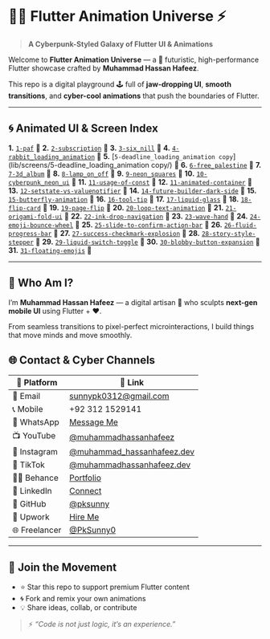 # 🧬✨ Flutter Animation Universe ⚡️

> **A Cyberpunk-Styled Galaxy of Flutter UI & Animations**

Welcome to **Flutter Animation Universe** — a 🔮 futuristic, high-performance Flutter showcase crafted by **Muhammad Hassan Hafeez**.

This repo is a digital playground 🕹️ full of **jaw-dropping UI**, **smooth transitions**, and **cyber-cool animations** that push the boundaries of Flutter.

---

## 🌀 Animated UI & Screen Index

**1.** [`1-paf`](lib/screens/1-paf/) 🔹
**2.** [`2-subscription`](lib/screens/2-subscription/) 🔹
**3.** [`3-six_nill`](lib/screens/3-six_nill/) 🔹
**4.** [`4-rabbit_loading_animation`](lib/screens/4-rabbit_loading_animation/) 🔹
**5.** [`5-deadline_loading_animation copy`](lib/screens/5-deadline_loading_animation copy/) 🔹
**6.** [`6-free_palestine`](lib/screens/6-free_palestine/) 🔹
**7.** [`7-3d_album`](lib/screens/7-3d_album/) 🔹
**8.** [`8-lamp_on_off`](lib/screens/8-lamp_on_off/) 🔹
**9.** [`9-neon_squares`](lib/screens/9-neon_squares/) 🔹
**10.** [`10-cyberpunk_neon_ui`](lib/screens/10-cyberpunk_neon_ui/) 🔹
**11.** [`11-usage-of-const`](lib/screens/11-usage-of-const/) 🔹
**12.** [`11-animated-container`](lib/screens/11-animated-container/) 🔹
**13.** [`12-setstate-vs-valuenotifier`](lib/screens/12-setstate-vs-valuenotifier/) 🔹
**14.** [`14-future-builder-dark-side`](lib/screens/14-future-builder-dark-side/) 🔹
**15.** [`15-butterfly-animation`](lib/screens/15-butterfly-animation/) 🔹
**16.** [`16-tool-tip`](lib/screens/16-tool-tip/) 🔹
**17.** [`17-liquid-glass`](lib/screens/17-liquid-glass/) 🔹
**18.** [`18-flip-card`](lib/screens/18-flip-card/) 🔹
**19.** [`19-page-flip`](lib/screens/19-page-flip/) 🔹
**20.** [`20-loop-text-animation`](lib/screens/20-loop-text-animation/) 🔹
**21.** [`21-origami-fold-ui`](lib/screens/21-origami-fold-ui/) 🔹
**22.** [`22-ink-drop-navigation`](lib/screens/22-ink-drop-navigation/) 🔹
**23.** [`23-wave-hand`](lib/screens/23-wave-hand/) 🔹
**24.** [`24-emoji-bounce-wheel`](lib/screens/24-emoji-bounce-wheel/) 🔹
**25.** [`25-slide-to-confirm-action-bar`](lib/screens/25-slide-to-confirm-action-bar/) 🔹
**26.** [`26-fluid-progress-bar`](lib/screens/26-fluid-progress-bar/) 🔹
**27.** [`27-success-checkmark-explosion`](lib/screens/27-success-checkmark-explosion/) 🔹
**28.** [`28-story-style-stepper`](lib/screens/28-story-style-stepper/) 🔹
**29.** [`29-liquid-switch-toggle`](lib/screens/29-liquid-switch-toggle/) 🔹
**30.** [`30-blobby-button-expansion`](lib/screens/30-blobby-button-expansion/) 🔹
**31.** [`31-floating-emojis`](lib/screens/31-floating-emojis/) 🔹

---

## 👤 Who Am I?

I’m **Muhammad Hassan Hafeez** — a digital artisan 🔧 who sculpts **next-gen mobile UI** using Flutter + ❤️.

From seamless transitions to pixel-perfect microinteractions, I build things that move minds and move smoothly.


## 🌐 Contact & Cyber Channels

| 🔹 Platform | 🔗 Link |
|------------|---------|
| 📧 Email | sunnypk0312@gmail.com |
| 📞 Mobile | +92 312 1529141 |
| 💬 WhatsApp | [Message Me](https://wa.me/+923121529141) |
| 📺 YouTube | [@muhammadhassanhafeez](https://youtube.com/@muhammadhassanhafeez?si=PqclYNV0IegFOJbW) |
| 📸 Instagram | [@muhammad_hassanhafeez.dev](https://www.instagram.com/muhammad_hassanhafeez.dev/) |
| 🎵 TikTok | [@muhammadhassanhafeez.dev](https://www.tiktok.com/@muhammadhassanhafeez.dev) |
| 🧑‍🎨 Behance | [Portfolio](https://www.behance.net/muhammadhassanhafeez) |
| 💼 LinkedIn | [Connect](https://www.linkedin.com/in/muhammad-hassan-hafeez/) |
| 🐙 GitHub | [@pksunny](https://github.com/pksunny) |
| 💼 Upwork | [Hire Me](https://www.upwork.com/freelancers/~0102bc13bd382f7504?mp_source=share) |
| 🌐 Freelancer | [@PkSunny0](https://www.freelancer.com/u/PkSunny0) |

---

## 🤝 Join the Movement

- ⭐ Star this repo to support premium Flutter content
- 🌀 Fork and remix your own animations
- 💡 Share ideas, collab, or contribute

> ⚡ *“Code is not just logic, it’s an experience.”*

